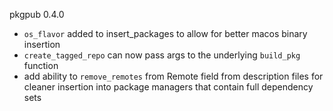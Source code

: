 pkgpub 0.4.0

* `os_flavor` added to insert_packages to allow for better macos binary insertion
* `create_tagged_repo` can now pass args to the underlying `build_pkg` function
* add ability to `remove_remotes` from Remote field from description files for cleaner insertion into package managers that contain full dependency sets
